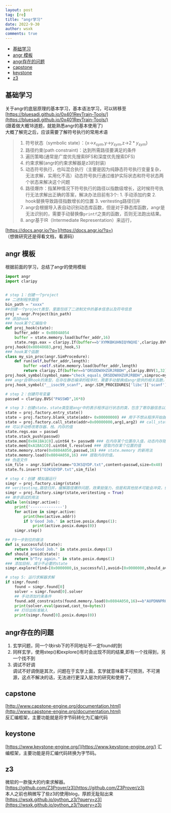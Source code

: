```yaml
---
layout: post
tag: [re]
title: "angr学习"
date: 2022-9-30
author: wsxk
comments: true
---
```


- [基础学习<br>](#基础学习)
- [angr 模板<br>](#angr-模板)
- [angr存在的问题<br>](#angr存在的问题)
- [capstone<br>](#capstone)
- [keystone<br>](#keystone)
- [z3<br>](#z3)

## 基础学习<br>
关于angr的底层原理的基本学习，基本语法学习，可以转移至<br>
[https://bluesadi.github.io/0x401RevTrain-Tools/](https://bluesadi.github.io/0x401RevTrain-Tools/)<br>
(跟着做大概18道题，就能熟悉angr的基本使用了)<br>
大概了解完之后，应该需要了解符号执行的常用术语<br>
> 1. 符号状态（symbolic state）：{x->$x_{sym}$,y->$y_{sym}$,z->$2*y_{sym}$}
> 2. 路径约束(path constraint)：达到所需路径要满足的条件
> 3. 遍历策略(通常是广度优先搜索BFS和深度优先搜索DFS)
> 4. 约束求解(angr的约束求解器是z3的封装)
> 5. 动态符号执行，也叫混合执行（主要是因为纯静态符号执行变量复杂，无法求解，实用化不高）动态符号执行通过维护实际状态和符号状态两个状态来解决这个问题
> 6. 路径爆炸：指某种情况下符号执行的路径以指数级增长，这时候符号执行无法求解出正确的答案，解决办法目前有3个: 1. 手动添加约束 2. hook替换导致路径指数增长的位置 3. veritesting路径归并
> 7. angr会根据导入表自动识别动态库函数，但是对于静态库函数，angr是无法识别的，需要手动替换像`printf`之类的函数，否则无法跑出结果。
> 8. angr基于IR（Intermediate Representation）来运行， 

[https://docs.angr.io/?q=](https://docs.angr.io/?q=)<br>
（想做研究还是得看文档，看源码）

## angr 模板<br>
根据前面的学习，总结了angr的使用模板<br>
```python
import angr
import claripy


# step 1：创建一个project
## 二进制程序路径
bin_path = "xxxx" 
##创建一个project类型，里面包括了二进制文件的基本信息以及符号信息
proj = angr.Project(bin_path)  
## 添加hook
### hook某个汇编指令
def proj_hook(state):
    buffer_addr = 0x0804A054
    buffer = state.memory.load(buffer_addr,16)
    state.regs.eax = claripy.If(buffer==b'XYMKBKUHNIQYNQXE',claripy.BVV(1,32),claripy.BVV(0,32))
proj.hook(0x080486B3,proj_hook,5)
### hook某个函数
class my_sin_proc(angr.SimProcedure):
    def run(self,buffer_addr,length):
        buffer =self.state.memory.load(buffer_addr,length)
        return claripy.If(buffer==b"ORSDDWXHZURJRBDH",claripy.BVV(1,32),claripy.BVV(0,32))
proj.hook_symbol(symbol_name="check_equals_ORSDDWXHZURJRBDH",simproc=my_sin_proc())
### angr自带hook的类型，在存在静态编译的程序时，需要手动替换成angr提供的相关函数，在https://github.com/angr/angr/tree/master/angr/procedures中查看
proj.hook_symbol("__isoc99_scanf", angr.SIM_PROCEDURES['libc']['scanf']())

# step 2：创建符号变量
passwd = claripy.BVS("PASSWD",16*8) 

# step 3：创建state，state类型是angr中的表示程序运行状态的类，包含了寄存器信息以及内存、栈等等信息
state = proj.factory.entry_state() 
state = proj.factory.blank_state(addr= 0x00000000) ## 用于不想从程序开始就运行时
state = proj.factory.call_state(addr=0x00000000,arg1,arg2) ## call_state用于函数在动态库中
## 可以手动修改寄存器、栈、内存的值
state.regs.eax = passwd 
state.stack_push(passwd)
state.mem[0x0A1BA1C0].uint64_t= passwd0 ### 在内存某个位置存入值，动态内存随机申请的chunk地址，可以通过在bss段写入，修改指针完成符号变量写入
state.mem[0xA1BA1C0].uint64_t.resolved ### 提取内存某个位置的值
state.memory.store(0x0804A050,passwd,16) ### state.memory 的新用法
state.memory.load(0x0804A050,16) ### 提取内存的值。
## 伪造文件
sim_file = angr.SimFile(name="OJKSQYDP.txt",content=passwd,size=0x40)
state.fs.insert("OJKSQYDP.txt",sim_file)

# step 4：创建 模拟器运行
simgr = proj.factory.simgr(state)
## veritesting,路径归并，缓解路径爆炸问题，效果挺强力，但是和其他技术可能会冲突，慎用
simgr = proj.factory.simgr(state,veritesting = True)
## 单步调试的用法
while len(simgr.active):  
    print('--------------')
    for active in simgr.active:
        print(hex(active.addr))
        if b'Good Job.' in active.posix.dumps(1):
            print(active.posix.dumps(0))
    simgr.step()

## F9一步到位的做法
def is_successful(state):
    return b"Good Job." in state.posix.dumps(1)
def should_avoid(state):
    return b"Try again." in state.posix.dumps(1)
### 添加目标，减少不必要的state
simgr.explore(find=[0x0000000,is_successful],avoid=[0x0000000,should_avoid]) 

# step 5: 运行求解器求解
if simgr.found:
    found = simgr.found[0]
    solver = simgr.found[0].solver
    ## 手动添加约束条件
    found.add_constraints(found.memory.load(0x0804A050,16)==b"AUPDNNPROEZRJWKB") 
    print(solver.eval(passwd,cast_to=bytes))
    ## 打印出标准输入
    print(simgr.found[0].posix.dumps(0))
```

## angr存在的问题<br>
1. 玄学问题，同一个块irsb下的不同地址不一定found的到<br>
2. 同样玄学，使用step()和explore()有时会出现不同的结果,即有一个找得到，另一个找不到<br>
3. 调试不好调<br>
调试不好调倒是其次，问题在于玄学上面，玄学就意味着不可预测，不可溯源，这点不解决的话，无法进行更深入层次的研究和使用了。<br>

## capstone<br>
[http://www.capstone-engine.org/documentation.html](http://www.capstone-engine.org/documentation.html)<br>
反汇编框架，主要功能就是将字节码转化为汇编代码<br>
## keystone<br>
[https://www.keystone-engine.org/](https://www.keystone-engine.org/)
汇编框架，主要功能是将汇编代码转换为字节码。<br>
## z3<br>
微软的一款强大的约束求解器。<br>
[https://github.com/Z3Prover/z3](https://github.com/Z3Prover/z3)<br>
本人之前也稍微写了些z3的使用blog，厚颜无耻贴出来<br>
[https://wsxk.github.io/python_z3/?query=z3](https://wsxk.github.io/python_z3/?query=z3)